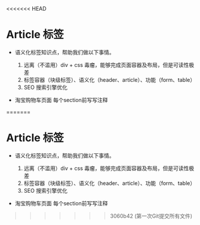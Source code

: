 <<<<<<< HEAD
# Article 标签

- 语义化标签知识点，帮助我们做以下事情。
    1. 远离（不滥用）div + css 毒瘤，能够完成页面容器及布局，但是可读性极差
    2. 标签容器（块级标签）、语义化（header、article）、功能（form、table）
    3. SEO 搜索引擎优化


- 淘宝购物车页面
    每个section前写写注释


    <!-- 头部 -->
    <!-- 商品列表 -->
    <!-- 总计 -->
=======
# Article 标签

- 语义化标签知识点，帮助我们做以下事情。
    1. 远离（不滥用）div + css 毒瘤，能够完成页面容器及布局，但是可读性极差
    2. 标签容器（块级标签）、语义化（header、article）、功能（form、table）
    3. SEO 搜索引擎优化


- 淘宝购物车页面
    每个section前写写注释


    <!-- 头部 -->
    <!-- 商品列表 -->
    <!-- 总计 -->
>>>>>>> 3060b42 (第一次Git提交所有文件)
    <!-- 尾部 -->